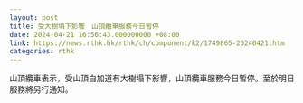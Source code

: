 ```yaml
---
layout: post
title: 受大樹塌下影響　山頂纜車服務今日暫停
date: 2024-04-21 16:56:43.000000000 +08:00
link: https://news.rthk.hk/rthk/ch/component/k2/1749865-20240421.htm
categories: rthk
---
```


山頂纜車表示，受山頂白加道有大樹塌下影響，山頂纜車服務今日暫停。至於明日服務將另行通知。
